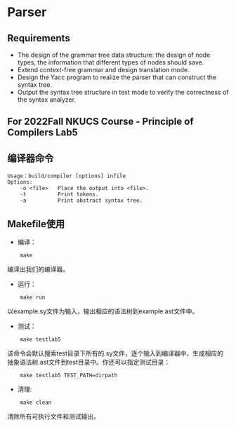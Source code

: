 # Parser
## Requirements
- The design of the grammar tree data structure: the design of node types, the information that different types of nodes should save.
- Extend context-free grammar and design translation mode.
- Design the Yacc program to realize the parser that can construct the syntax tree.
- Output the syntax tree structure in text mode to verify the correctness of the syntax analyzer.

## For 2022Fall NKUCS Course - Principle of Compilers Lab5

## 编译器命令
```
Usage：build/compiler [options] infile
Options:
    -o <file>   Place the output into <file>.
    -t          Print tokens.
    -a          Print abstract syntax tree.
```

## Makefile使用

* 编译：
```
    make
```
编译出我们的编译器。

* 运行：
```
    make run
```
以example.sy文件为输入，输出相应的语法树到example.ast文件中。

* 测试：
```
    make testlab5
```
该命令会默认搜索test目录下所有的.sy文件，逐个输入到编译器中，生成相应的抽象语法树.ast文件到test目录中。你还可以指定测试目录：
```
    make testlab5 TEST_PATH=dirpath
```

* 清理:
```
    make clean
```
清除所有可执行文件和测试输出。

